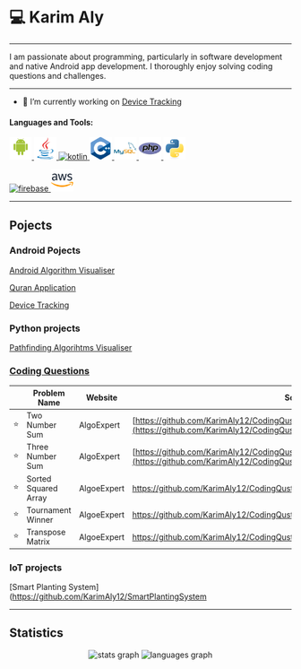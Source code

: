 # 💻 Karim Aly
-------------------------------------------------------------------------------------------------------------------------------------------------------
<p>I am passionate about programming, particularly in software development and native Android app development. I thoroughly enjoy solving coding questions and challenges.</p>

-------------------------------------------------------------------------------------------------------------------------------------------------------

- 🔭 I’m currently working on [Device Tracking](https://github.com/KarimAly12/DeviceTracking)


<p align="left">
</p>

<h4 align="left">Languages and Tools:</h4>
<p align="left"> <a href="https://developer.android.com" target="_blank" rel="noreferrer"> <img src="https://raw.githubusercontent.com/devicons/devicon/master/icons/android/android-original-wordmark.svg" alt="android" width="40" height="40"/> </a> <a href="https://www.java.com" target="_blank" rel="noreferrer"> <img src="https://raw.githubusercontent.com/devicons/devicon/master/icons/java/java-original.svg" alt="java" width="40" height="40"/> </a> <a href="https://kotlinlang.org" target="_blank" rel="noreferrer"> <img src="https://www.vectorlogo.zone/logos/kotlinlang/kotlinlang-icon.svg" alt="kotlin" width="40" height="40"/> </a> 
<a href="https://www.w3schools.com/cpp/" target="_blank" rel="noreferrer"> <img src="https://raw.githubusercontent.com/devicons/devicon/master/icons/cplusplus/cplusplus-original.svg" alt="cplusplus" width="40" height="40"/> </a>  <a href="https://www.mysql.com/" target="_blank" rel="noreferrer"> <img src="https://raw.githubusercontent.com/devicons/devicon/master/icons/mysql/mysql-original-wordmark.svg" alt="mysql" width="40" height="40"/> </a> <a href="https://www.php.net" target="_blank" rel="noreferrer"> <img src="https://raw.githubusercontent.com/devicons/devicon/master/icons/php/php-original.svg" alt="php" width="40" height="40"/> </a> <a href="https://www.python.org" target="_blank" rel="noreferrer"> <img src="https://raw.githubusercontent.com/devicons/devicon/master/icons/python/python-original.svg" alt="python" width="40" height="40"/> </a> </p><a href="https://firebase.google.com/" target="_blank" rel="noreferrer"> <img src="https://www.vectorlogo.zone/logos/firebase/firebase-icon.svg" alt="firebase" width="40" height="40"/> </a><a href="https://aws.amazon.com" target="_blank" rel="noreferrer"> <img src="https://raw.githubusercontent.com/devicons/devicon/master/icons/amazonwebservices/amazonwebservices-original-wordmark.svg" alt="aws" width="40" height="40"/> </a></p>

-------------------------------------------------------------------------------------------------------------------------------------------------------


## Pojects

### Android Pojects
[Android Algorithm Visualiser](https://github.com/KarimAly12/AndroidAlgoVisulaiser)

[Quran Application](https://github.com/KarimAly12/Quran_App)

[Device Tracking](https://github.com/KarimAly12/DeviceTracking)


### Python projects
[Pathfinding Algorihtms Visualiser](https://github.com/KarimAly12/Pathfinding_Visualiser)


### [Coding Questions](https://github.com/KarimAly12/CodingQustions/tree/main)
|   | Problem Name     | Website    | Solution                                                                                                                                                             |
| - | ---------------- | ---------- | -------------------------------------------------------------------------------------------------------------------------------------------------------------------- |
| ⭐ | Two Number Sum   | AlgoExpert | [https://github.com/KarimAly12/CodingQustions/tree/main/AlgoExpert/TwoNumberSum](https://github.com/KarimAly12/CodingQustions/tree/main/AlgoExpert/TwoNumberSum)     |
| ⭐ | Three Number Sum | AlgoExpert | [https://github.com/KarimAly12/CodingQustions/tree/main/AlgoExpert/ThreeNumberSum](https://github.com/KarimAly12/CodingQustions/tree/main/AlgoExpert/ThreeNumberSum) |
| ⭐ | Sorted Squared Array | AlgoeExpert | https://github.com/KarimAly12/CodingQustions/tree/main/AlgoExpert/SortedSquaredArray |
| ⭐ | Tournament Winner | AlgoeExpert | https://github.com/KarimAly12/CodingQustions/tree/main/AlgoExpert/TournamentWinner |
| ⭐ | Transpose Matrix | AlgoeExpert | https://github.com/KarimAly12/CodingQustions/tree/main/AlgoExpert/TransposeMatrix |


### IoT projects
[Smart Planting System](https://github.com/KarimAly12/SmartPlantingSystem


-------------------------------------------------------------------------------------------------------------------------------------------------------

## Statistics
<div align="center">
  <img src="https://github-readme-stats.vercel.app/api?username=KarimAly12&hide_title=false&hide_rank=false&show_icons=true&include_all_commits=true&count_private=true&disable_animations=false&theme=dracula&locale=en&hide_border=false&order=1" height="150" alt="stats graph"  />
  <img src="https://github-readme-stats.vercel.app/api/top-langs?username=KarimAly12&locale=en&hide_title=false&layout=compact&card_width=320&langs_count=5&theme=dracula&hide_border=false&order=2" height="150" alt="languages graph"  />
</div>




